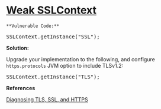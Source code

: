 # [Weak SSLContext](https://find-sec-bugs.github.io/bugs.htm#SSL_CONTEXT)

    **Vulnerable Code:**  

<pre>SSLContext.getInstance("SSL");</pre>

**Solution:**  

Upgrade your implementation to the following, and configure `https.protocols` JVM option to include TLSv1.2:

<pre>SSLContext.getInstance("TLS");</pre>

**References**  

[Diagnosing TLS, SSL, and HTTPS](https://blogs.oracle.com/java-platform-group/entry/diagnosing_tls_ssl_and_https)